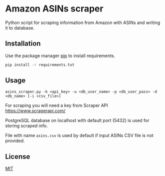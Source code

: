# Amazon ASINs scraper

Python script for scraping information from Amazon with ASINs and writing it to database.

## Installation

Use the package manager [pip](https://pip.pypa.io/en/stable/) to install requirements.

```bash
pip install -r requirements.txt
```

## Usage

```
asins_scraper.py -k <api_key> -u <db_user_name> -p <db_user_pass> -d <db_name> [-i <csv_file>]
```


For scraping you will need a key from Scraper API https://www.scraperapi.com/

PostgreSQL database on localhost with default port (5432) is used for storing scraped info.

File with name `asins.csv` is used by default if input ASINs CSV file is not provided.

## License
[MIT](https://choosealicense.com/licenses/mit/)